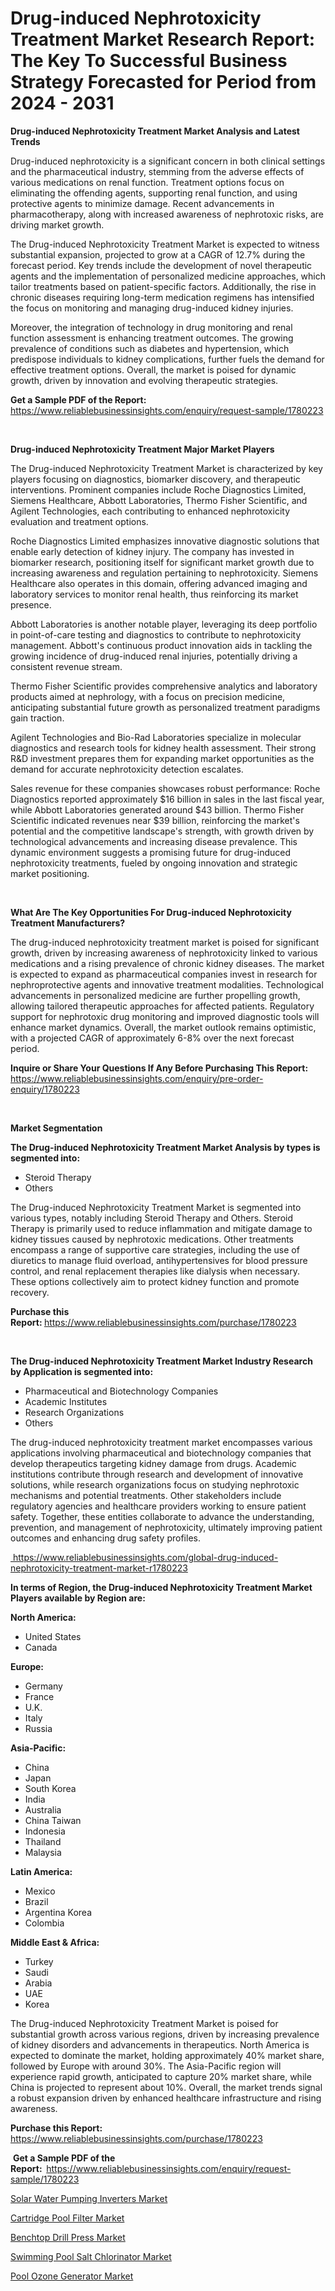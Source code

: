 <p><h1>Drug-induced Nephrotoxicity Treatment Market Research Report: The Key To Successful Business Strategy Forecasted for Period from 2024 - 2031</h1></p><p><strong>Drug-induced Nephrotoxicity Treatment Market Analysis and Latest Trends</strong></p>
<p><p>Drug-induced nephrotoxicity is a significant concern in both clinical settings and the pharmaceutical industry, stemming from the adverse effects of various medications on renal function. Treatment options focus on eliminating the offending agents, supporting renal function, and using protective agents to minimize damage. Recent advancements in pharmacotherapy, along with increased awareness of nephrotoxic risks, are driving market growth. </p><p>The Drug-induced Nephrotoxicity Treatment Market is expected to witness substantial expansion, projected to grow at a CAGR of 12.7% during the forecast period. Key trends include the development of novel therapeutic agents and the implementation of personalized medicine approaches, which tailor treatments based on patient-specific factors. Additionally, the rise in chronic diseases requiring long-term medication regimens has intensified the focus on monitoring and managing drug-induced kidney injuries.</p><p>Moreover, the integration of technology in drug monitoring and renal function assessment is enhancing treatment outcomes. The growing prevalence of conditions such as diabetes and hypertension, which predispose individuals to kidney complications, further fuels the demand for effective treatment options. Overall, the market is poised for dynamic growth, driven by innovation and evolving therapeutic strategies.</p></p>
<p><strong>Get a Sample PDF of the Report:&nbsp;</strong> <a href="https://www.reliablebusinessinsights.com/enquiry/request-sample/1780223?utm_campaign=1454&utm_medium=2&utm_source=Github&utm_content=ia&utm_term=09102024&utm_id=drug-induced-nephrotoxicity-treatment">https://www.reliablebusinessinsights.com/enquiry/request-sample/1780223</a></p>
<p>&nbsp;</p>
<p><strong>Drug-induced Nephrotoxicity Treatment Major Market Players</strong></p>
<p><p>The Drug-induced Nephrotoxicity Treatment Market is characterized by key players focusing on diagnostics, biomarker discovery, and therapeutic interventions. Prominent companies include Roche Diagnostics Limited, Siemens Healthcare, Abbott Laboratories, Thermo Fisher Scientific, and Agilent Technologies, each contributing to enhanced nephrotoxicity evaluation and treatment options.</p><p>Roche Diagnostics Limited emphasizes innovative diagnostic solutions that enable early detection of kidney injury. The company has invested in biomarker research, positioning itself for significant market growth due to increasing awareness and regulation pertaining to nephrotoxicity. Siemens Healthcare also operates in this domain, offering advanced imaging and laboratory services to monitor renal health, thus reinforcing its market presence.</p><p>Abbott Laboratories is another notable player, leveraging its deep portfolio in point-of-care testing and diagnostics to contribute to nephrotoxicity management. Abbott's continuous product innovation aids in tackling the growing incidence of drug-induced renal injuries, potentially driving a consistent revenue stream.</p><p>Thermo Fisher Scientific provides comprehensive analytics and laboratory products aimed at nephrology, with a focus on precision medicine, anticipating substantial future growth as personalized treatment paradigms gain traction.</p><p>Agilent Technologies and Bio-Rad Laboratories specialize in molecular diagnostics and research tools for kidney health assessment. Their strong R&D investment prepares them for expanding market opportunities as the demand for accurate nephrotoxicity detection escalates.</p><p>Sales revenue for these companies showcases robust performance: Roche Diagnostics reported approximately $16 billion in sales in the last fiscal year, while Abbott Laboratories generated around $43 billion. Thermo Fisher Scientific indicated revenues near $39 billion, reinforcing the market's potential and the competitive landscape's strength, with growth driven by technological advancements and increasing disease prevalence. This dynamic environment suggests a promising future for drug-induced nephrotoxicity treatments, fueled by ongoing innovation and strategic market positioning.</p></p>
<p>&nbsp;</p>
<p><strong>What Are The Key Opportunities For Drug-induced Nephrotoxicity Treatment Manufacturers?</strong></p>
<p><p>The drug-induced nephrotoxicity treatment market is poised for significant growth, driven by increasing awareness of nephrotoxicity linked to various medications and a rising prevalence of chronic kidney diseases. The market is expected to expand as pharmaceutical companies invest in research for nephroprotective agents and innovative treatment modalities. Technological advancements in personalized medicine are further propelling growth, allowing tailored therapeutic approaches for affected patients. Regulatory support for nephrotoxic drug monitoring and improved diagnostic tools will enhance market dynamics. Overall, the market outlook remains optimistic, with a projected CAGR of approximately 6-8% over the next forecast period.</p></p>
<p><strong>Inquire or Share Your Questions If Any Before Purchasing This Report:</strong> <a href="https://www.reliablebusinessinsights.com/enquiry/pre-order-enquiry/1780223?utm_campaign=1454&utm_medium=2&utm_source=Github&utm_content=ia&utm_term=09102024&utm_id=drug-induced-nephrotoxicity-treatment">https://www.reliablebusinessinsights.com/enquiry/pre-order-enquiry/1780223</a></p>
<p>&nbsp;</p>
<p><strong>Market Segmentation</strong></p>
<p><strong>The Drug-induced Nephrotoxicity Treatment Market Analysis by types is segmented into:</strong></p>
<p><ul><li>Steroid Therapy</li><li>Others</li></ul></p>
<p><p>The Drug-induced Nephrotoxicity Treatment Market is segmented into various types, notably including Steroid Therapy and Others. Steroid Therapy is primarily used to reduce inflammation and mitigate damage to kidney tissues caused by nephrotoxic medications. Other treatments encompass a range of supportive care strategies, including the use of diuretics to manage fluid overload, antihypertensives for blood pressure control, and renal replacement therapies like dialysis when necessary. These options collectively aim to protect kidney function and promote recovery.</p></p>
<p><strong>Purchase this Report:&nbsp;</strong><a href="https://www.reliablebusinessinsights.com/purchase/1780223?utm_campaign=1454&utm_medium=2&utm_source=Github&utm_content=ia&utm_term=09102024&utm_id=drug-induced-nephrotoxicity-treatment">https://www.reliablebusinessinsights.com/purchase/1780223</a></p>
<p>&nbsp;</p>
<p><strong>The Drug-induced Nephrotoxicity Treatment Market Industry Research by Application is segmented into:</strong></p>
<p><ul><li>Pharmaceutical and Biotechnology Companies</li><li>Academic Institutes</li><li>Research Organizations</li><li>Others</li></ul></p>
<p><p>The drug-induced nephrotoxicity treatment market encompasses various applications involving pharmaceutical and biotechnology companies that develop therapeutics targeting kidney damage from drugs. Academic institutions contribute through research and development of innovative solutions, while research organizations focus on studying nephrotoxic mechanisms and potential treatments. Other stakeholders include regulatory agencies and healthcare providers working to ensure patient safety. Together, these entities collaborate to advance the understanding, prevention, and management of nephrotoxicity, ultimately improving patient outcomes and enhancing drug safety profiles.</p></p>
<p><a href="https://www.reliablebusinessinsights.com/global-drug-induced-nephrotoxicity-treatment-market-r1780223?utm_campaign=1454&utm_medium=2&utm_source=Github&utm_content=ia&utm_term=09102024&utm_id=drug-induced-nephrotoxicity-treatment">&nbsp;https://www.reliablebusinessinsights.com/global-drug-induced-nephrotoxicity-treatment-market-r1780223</a></p>
<p><strong>In terms of Region, the Drug-induced Nephrotoxicity Treatment Market Players available by Region are:</strong></p>
<p>
    <p> <strong> North America: </strong>
        <ul>
            <li>United States</li>
            <li>Canada</li>
        </ul>
        </p> 
    <p> <strong> Europe: </strong>
        <ul>
            <li>Germany</li>
            <li>France</li>
            <li>U.K.</li>
            <li>Italy</li>
            <li>Russia</li>
        </ul>
        </p> 
    <p> <strong> Asia-Pacific: </strong>
        <ul>
            <li>China</li>
            <li>Japan</li>
            <li>South Korea</li>
            <li>India</li>
            <li>Australia</li>
            <li>China Taiwan</li>
            <li>Indonesia</li>
            <li>Thailand</li>
            <li>Malaysia</li>
        </ul>
        </p> 
    <p> <strong> Latin America: </strong>
        <ul>
            <li>Mexico</li>
            <li>Brazil</li>
            <li>Argentina Korea</li>
            <li>Colombia</li>
        </ul>
        </p> 
    <p> <strong> Middle East & Africa: </strong>
        <ul>
            <li>Turkey</li>
            <li>Saudi</li>
            <li>Arabia</li>
            <li>UAE</li>
            <li>Korea</li>
        </ul>
    </p>
    </p>
<p><p>The Drug-induced Nephrotoxicity Treatment Market is poised for substantial growth across various regions, driven by increasing prevalence of kidney disorders and advancements in therapeutics. North America is expected to dominate the market, holding approximately 40% market share, followed by Europe with around 30%. The Asia-Pacific region will experience rapid growth, anticipated to capture 20% market share, while China is projected to represent about 10%. Overall, the market trends signal a robust expansion driven by enhanced healthcare infrastructure and rising awareness.</p></p>
<p><strong>Purchase this Report: </strong><a href="https://www.reliablebusinessinsights.com/purchase/1780223?utm_campaign=1454&utm_medium=2&utm_source=Github&utm_content=ia&utm_term=09102024&utm_id=drug-induced-nephrotoxicity-treatment">https://www.reliablebusinessinsights.com/purchase/1780223</a></p>
<p>&nbsp;<strong>Get a Sample PDF of the Report:&nbsp;&nbsp;</strong><a href="https://www.reliablebusinessinsights.com/enquiry/request-sample/1780223?utm_campaign=1454&utm_medium=2&utm_source=Github&utm_content=ia&utm_term=09102024&utm_id=drug-induced-nephrotoxicity-treatment">https://www.reliablebusinessinsights.com/enquiry/request-sample/1780223</a></p>
<p><strong></strong></p>
<p><p><a href="https://github.com/angelajermaine/Market-Research-Report-List-5/blob/main/solar-water-pumping-inverters-market.md?utm_campaign=1454&utm_medium=2&utm_source=Github&utm_content=ia&utm_term=09102024&utm_id=drug-induced-nephrotoxicity-treatment">Solar Water Pumping Inverters Market</a></p><p><a href="https://www.linkedin.com/pulse/how-cartridge-pool-filter-market-changing-from-2024-2031-visigraphs-xke8e?utm_campaign=1454&utm_medium=2&utm_source=Github&utm_content=ia&utm_term=09102024&utm_id=drug-induced-nephrotoxicity-treatment">Cartridge Pool Filter Market</a></p><p><a href="https://www.linkedin.com/pulse/future-trends-global-benchtop-drill-press-market-insights-zympe?utm_campaign=1454&utm_medium=2&utm_source=Github&utm_content=ia&utm_term=09102024&utm_id=drug-induced-nephrotoxicity-treatment">Benchtop Drill Press Market</a></p><p><a href="https://www.linkedin.com/pulse/how-swimming-pool-salt-chlorinator-market-evolve-growth-cxmke?utm_campaign=1454&utm_medium=2&utm_source=Github&utm_content=ia&utm_term=09102024&utm_id=drug-induced-nephrotoxicity-treatment">Swimming Pool Salt Chlorinator Market</a></p><p><a href="https://www.linkedin.com/pulse/booming-pool-ozone-generator-market-sector-analysis-growth-oyiye?utm_campaign=1454&utm_medium=2&utm_source=Github&utm_content=ia&utm_term=09102024&utm_id=drug-induced-nephrotoxicity-treatment">Pool Ozone Generator Market</a></p></p>